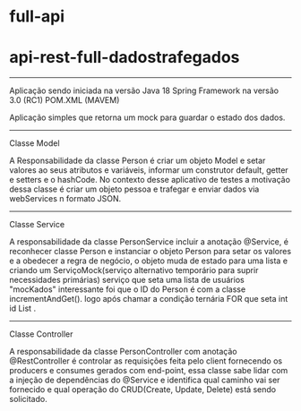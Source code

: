 # full-api
# api-rest-full-dadostrafegados

-------------------------------------------------------------------------------------------------------------------------------------------------------------------------

Aplicação sendo iniciada na versão Java 18 
Spring Framework na versão 3.0 (RC1)
POM.XML (MAVEM)

Aplicação simples que retorna um mock para guardar o estado dos dados.

-------------------------------------------------------------------------------------------------------------------------------------------------------------------------

Classe Model

A Responsabilidade da classe Person é criar um objeto Model e setar valores ao seus atributos e variáveis,
informar um construtor default, getter e setters e o hashCode. No contexto desse aplicativo de testes a motivação dessa classe é criar um objeto pessoa e trafegar e
enviar dados via webServices n formato JSON.

-------------------------------------------------------------------------------------------------------------------------------------------------------------------------

Classe Service

A responsabilidade da classe PersonService incluir a anotação @Service, é reconhecer classe Person e instanciar o objeto Person para setar os valores e a obedecer a 
regra de negócio, o objeto muda de estado para uma lista e  criando um ServiçoMock(serviço alternativo temporário para suprir necessidades primárias) serviço que seta 
uma lista de usuários "mocKados" interessante foi que o ID do Person é  com a classe incrementAndGet().  logo após chamar a condição ternária FOR que 
seta int id List<Person>  .    

-------------------------------------------------------------------------------------------------------------------------------------------------------------------------

Classe Controller

A responsabilidade da classe PersonController com anotação @RestController é controlar as requisições feita pelo client fornecendo os producers e consumes gerados com 
end-point, essa classe sabe lidar com a injeção de dependências do @Service e identifica qual caminho vai ser fornecido e qual operação do CRUD(Create, Update, Delete)
está sendo solicitado.   
